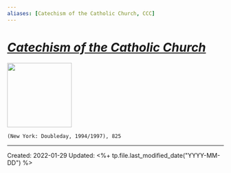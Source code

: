 ```yaml
---
aliases: [Catechism of the Catholic Church, CCC]
---
```


# [*Catechism of the Catholic Church*](https://www.vatican.va/archive/ENG0015/_INDEX.HTM)

<img src="https://upload.wikimedia.org/wikipedia/commons/a/ae/Emblem_of_the_Catechism_of_the_Catholic_Church.jpg" width=150>

`(New York: Doubleday, 1994/1997), 825`


---
Created: 2022-01-29
Updated: <%+ tp.file.last_modified_date("YYYY-MM-DD") %>

